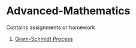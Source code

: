 # Advanced-Mathematics
Contains assignments or homework

1. [Gram-Schmidt Process](https://github.com/cahyaamalinadhi/Advanced-Mathematics/tree/master/Gram%20Schmidt%20Process) 
